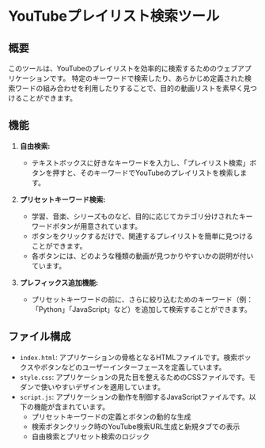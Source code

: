 # YouTubeプレイリスト検索ツール

## 概要

このツールは、YouTubeのプレイリストを効率的に検索するためのウェブアプリケーションです。
特定のキーワードで検索したり、あらかじめ定義された検索ワードの組み合わせを利用したりすることで、目的の動画リストを素早く見つけることができます。

## 機能

1.  **自由検索:**
    *   テキストボックスに好きなキーワードを入力し、「プレイリスト検索」ボタンを押すと、そのキーワードでYouTubeのプレイリストを検索します。

2.  **プリセットキーワード検索:**
    *   学習、音楽、シリーズものなど、目的に応じてカテゴリ分けされたキーワードボタンが用意されています。
    *   ボタンをクリックするだけで、関連するプレイリストを簡単に見つけることができます。
    *   各ボタンには、どのような種類の動画が見つかりやすいかの説明が付いています。

3.  **プレフィックス追加機能:**
    *   プリセットキーワードの前に、さらに絞り込むためのキーワード（例：「Python」「JavaScript」など）を追加して検索することができます。

## ファイル構成

*   `index.html`: アプリケーションの骨格となるHTMLファイルです。検索ボックスやボタンなどのユーザーインターフェースを定義しています。
*   `style.css`: アプリケーションの見た目を整えるためのCSSファイルです。モダンで使いやすいデザインを適用しています。
*   `script.js`: アプリケーションの動作を制御するJavaScriptファイルです。以下の機能が含まれています。
    *   プリセットキーワードの定義とボタンの動的な生成
    *   検索ボタンクリック時のYouTube検索URL生成と新規タブでの表示
    *   自由検索とプリセット検索のロジック
